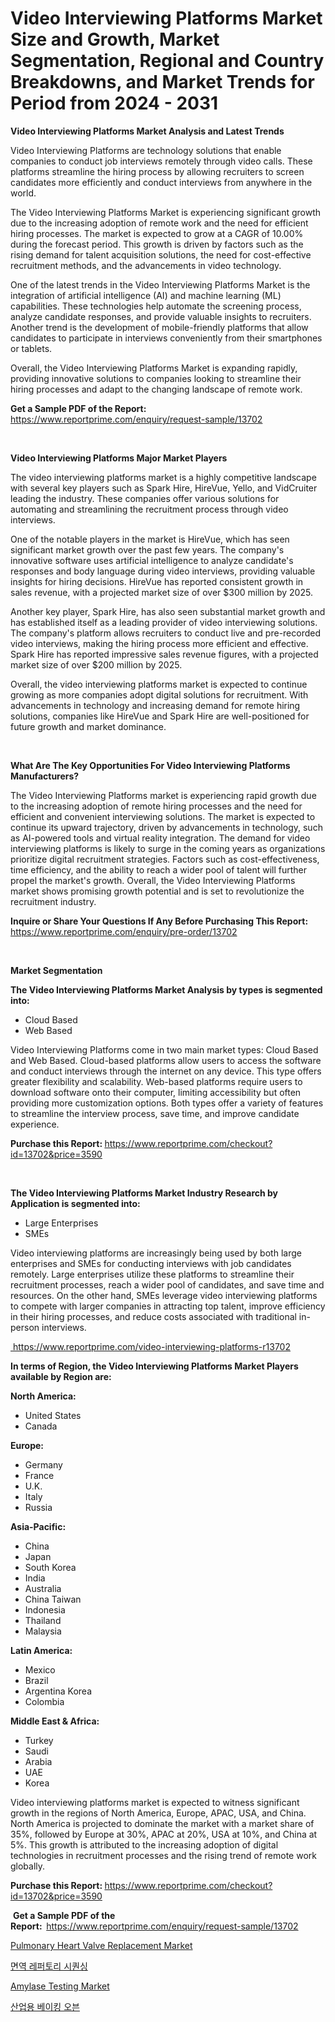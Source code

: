 <p><h1>Video Interviewing Platforms Market Size and Growth, Market Segmentation, Regional and Country Breakdowns, and Market Trends for Period from 2024 -  2031</h1></p><p><strong>Video Interviewing Platforms Market Analysis and Latest Trends</strong></p>
<p><p>Video Interviewing Platforms are technology solutions that enable companies to conduct job interviews remotely through video calls. These platforms streamline the hiring process by allowing recruiters to screen candidates more efficiently and conduct interviews from anywhere in the world.</p><p>The Video Interviewing Platforms Market is experiencing significant growth due to the increasing adoption of remote work and the need for efficient hiring processes. The market is expected to grow at a CAGR of 10.00% during the forecast period. This growth is driven by factors such as the rising demand for talent acquisition solutions, the need for cost-effective recruitment methods, and the advancements in video technology.</p><p>One of the latest trends in the Video Interviewing Platforms Market is the integration of artificial intelligence (AI) and machine learning (ML) capabilities. These technologies help automate the screening process, analyze candidate responses, and provide valuable insights to recruiters. Another trend is the development of mobile-friendly platforms that allow candidates to participate in interviews conveniently from their smartphones or tablets.</p><p>Overall, the Video Interviewing Platforms Market is expanding rapidly, providing innovative solutions to companies looking to streamline their hiring processes and adapt to the changing landscape of remote work.</p></p>
<p><strong>Get a Sample PDF of the Report:&nbsp;</strong> <a href="https://www.reportprime.com/enquiry/request-sample/13702">https://www.reportprime.com/enquiry/request-sample/13702</a></p>
<p>&nbsp;</p>
<p><strong>Video Interviewing Platforms Major Market Players</strong></p>
<p><p>The video interviewing platforms market is a highly competitive landscape with several key players such as Spark Hire, HireVue, Yello, and VidCruiter leading the industry. These companies offer various solutions for automating and streamlining the recruitment process through video interviews.</p><p>One of the notable players in the market is HireVue, which has seen significant market growth over the past few years. The company's innovative software uses artificial intelligence to analyze candidate's responses and body language during video interviews, providing valuable insights for hiring decisions. HireVue has reported consistent growth in sales revenue, with a projected market size of over $300 million by 2025.</p><p>Another key player, Spark Hire, has also seen substantial market growth and has established itself as a leading provider of video interviewing solutions. The company's platform allows recruiters to conduct live and pre-recorded video interviews, making the hiring process more efficient and effective. Spark Hire has reported impressive sales revenue figures, with a projected market size of over $200 million by 2025.</p><p>Overall, the video interviewing platforms market is expected to continue growing as more companies adopt digital solutions for recruitment. With advancements in technology and increasing demand for remote hiring solutions, companies like HireVue and Spark Hire are well-positioned for future growth and market dominance.</p></p>
<p>&nbsp;</p>
<p><strong>What Are The Key Opportunities For Video Interviewing Platforms Manufacturers?</strong></p>
<p><p>The Video Interviewing Platforms market is experiencing rapid growth due to the increasing adoption of remote hiring processes and the need for efficient and convenient interviewing solutions. The market is expected to continue its upward trajectory, driven by advancements in technology, such as AI-powered tools and virtual reality integration. The demand for video interviewing platforms is likely to surge in the coming years as organizations prioritize digital recruitment strategies. Factors such as cost-effectiveness, time efficiency, and the ability to reach a wider pool of talent will further propel the market's growth. Overall, the Video Interviewing Platforms market shows promising growth potential and is set to revolutionize the recruitment industry.</p></p>
<p><strong>Inquire or Share Your Questions If Any Before Purchasing This Report:</strong> <a href="https://www.reportprime.com/enquiry/pre-order/13702">https://www.reportprime.com/enquiry/pre-order/13702</a></p>
<p>&nbsp;</p>
<p><strong>Market Segmentation</strong></p>
<p><strong>The Video Interviewing Platforms Market Analysis by types is segmented into:</strong></p>
<p><ul><li>Cloud Based</li><li>Web Based</li></ul></p>
<p><p>Video Interviewing Platforms come in two main market types: Cloud Based and Web Based. Cloud-based platforms allow users to access the software and conduct interviews through the internet on any device. This type offers greater flexibility and scalability. Web-based platforms require users to download software onto their computer, limiting accessibility but often providing more customization options. Both types offer a variety of features to streamline the interview process, save time, and improve candidate experience.</p></p>
<p><strong>Purchase this Report:&nbsp;</strong><a href="https://www.reportprime.com/checkout?id=13702&price=3590">https://www.reportprime.com/checkout?id=13702&price=3590</a></p>
<p>&nbsp;</p>
<p><strong>The Video Interviewing Platforms Market Industry Research by Application is segmented into:</strong></p>
<p><ul><li>Large Enterprises</li><li>SMEs</li></ul></p>
<p><p>Video interviewing platforms are increasingly being used by both large enterprises and SMEs for conducting interviews with job candidates remotely. Large enterprises utilize these platforms to streamline their recruitment processes, reach a wider pool of candidates, and save time and resources. On the other hand, SMEs leverage video interviewing platforms to compete with larger companies in attracting top talent, improve efficiency in their hiring processes, and reduce costs associated with traditional in-person interviews.</p></p>
<p><a href="https://www.reportprime.com/video-interviewing-platforms-r13702">&nbsp;https://www.reportprime.com/video-interviewing-platforms-r13702</a></p>
<p><strong>In terms of Region, the Video Interviewing Platforms Market Players available by Region are:</strong></p>
<p>
    <p> <strong> North America: </strong>
        <ul>
            <li>United States</li>
            <li>Canada</li>
        </ul>
        </p> 
    <p> <strong> Europe: </strong>
        <ul>
            <li>Germany</li>
            <li>France</li>
            <li>U.K.</li>
            <li>Italy</li>
            <li>Russia</li>
        </ul>
        </p> 
    <p> <strong> Asia-Pacific: </strong>
        <ul>
            <li>China</li>
            <li>Japan</li>
            <li>South Korea</li>
            <li>India</li>
            <li>Australia</li>
            <li>China Taiwan</li>
            <li>Indonesia</li>
            <li>Thailand</li>
            <li>Malaysia</li>
        </ul>
        </p> 
    <p> <strong> Latin America: </strong>
        <ul>
            <li>Mexico</li>
            <li>Brazil</li>
            <li>Argentina Korea</li>
            <li>Colombia</li>
        </ul>
        </p> 
    <p> <strong> Middle East & Africa: </strong>
        <ul>
            <li>Turkey</li>
            <li>Saudi</li>
            <li>Arabia</li>
            <li>UAE</li>
            <li>Korea</li>
        </ul>
    </p>
    </p>
<p><p>Video interviewing platforms market is expected to witness significant growth in the regions of North America, Europe, APAC, USA, and China. North America is projected to dominate the market with a market share of 35%, followed by Europe at 30%, APAC at 20%, USA at 10%, and China at 5%. This growth is attributed to the increasing adoption of digital technologies in recruitment processes and the rising trend of remote work globally.</p></p>
<p><strong>Purchase this Report: </strong><a href="https://www.reportprime.com/checkout?id=13702&price=3590">https://www.reportprime.com/checkout?id=13702&price=3590</a></p>
<p>&nbsp;<strong>Get a Sample PDF of the Report:&nbsp;&nbsp;</strong><a href="https://www.reportprime.com/enquiry/request-sample/13702">https://www.reportprime.com/enquiry/request-sample/13702</a></p>
<p><strong></strong></p>
<p><p><a href="https://github.com/SheilaBruen2023/Market-Research-Report-List-2/blob/main/pulmonary-heart-valve-replacement-market.md">Pulmonary Heart Valve Replacement Market</a></p><p><a href="https://medium.com/@salennagilmor1/%EB%A9%B4%EC%97%AD-%EB%A0%88%ED%8D%BC%ED%86%A0%EB%A6%AC-%EC%8B%9C%ED%80%80%EC%8B%B1-%EC%8B%9C%EC%9E%A5-%EA%B8%80%EB%A1%9C%EB%B2%8C-%EB%B0%8F-%EC%A7%80%EC%97%AD-%EB%B6%84%EC%84%9D-%EC%B5%9C%EC%A2%85-%EC%82%AC%EC%9A%A9%EC%9E%90-%EC%A0%9C%ED%92%88-%EB%B0%8F-%EC%A7%80%EC%97%AD%EC%97%90-%EC%B4%88%EC%A0%90%EC%9D%84-%EB%A7%9E%EC%B6%98-%EB%B6%84%EC%84%9D-%EB%B0%8F-%EC%98%88%EC%B8%A1-2024-2031-09b919490cae">면역 레퍼토리 시퀀싱</a></p><p><a href="https://github.com/arionmp/Market-Research-Report-List-4/blob/main/amylase-testing-market.md">Amylase Testing Market</a></p><p><a href="https://medium.com/@basmakahin54/%EA%B8%80%EB%A1%9C%EB%B2%8C-%EC%82%B0%EC%97%85-%EB%B2%A0%EC%9D%B4%ED%82%B9-%EC%98%A4%EB%B8%90-%EC%8B%9C%EC%9E%A5%EC%9D%98-%EA%B8%B0%ED%9A%8C-%EB%B0%8F-2024%EB%85%84%EB%B6%80%ED%84%B0-2031%EB%85%84%EA%B9%8C%EC%A7%80%EC%9D%98-%EC%98%88%EC%B8%A1-acd7df686f45">산업용 베이킹 오븐</a></p></p>